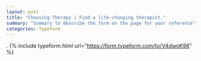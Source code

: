 ```yaml
---
layout: post
title: "Choosing Therapy | Find a life-changing therapist."
summary: "Summary to describe the form on the page for your reference"
categories: Typeform
---
```

.
{% include typeform.html url="https://form.typeform.com/to/V4dwoK98" %}
